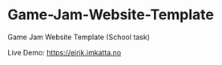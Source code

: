 # Game-Jam-Website-Template
Game Jam Website Template (School task)

Live Demo: https://eirik.imkatta.no
